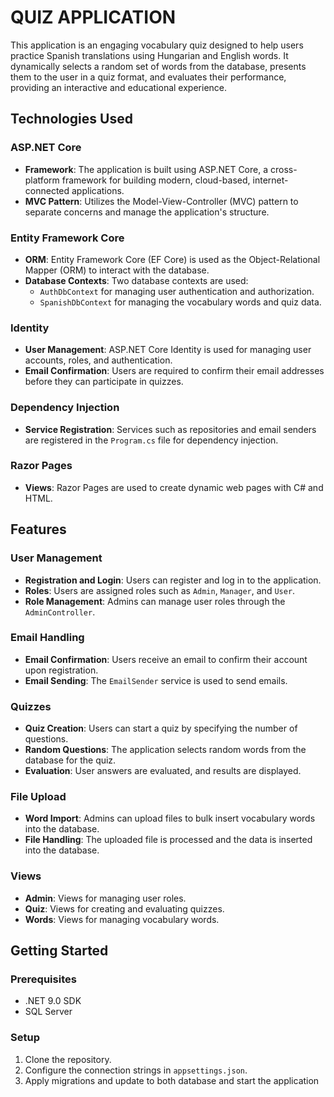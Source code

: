 # **QUIZ APPLICATION**

This application is an engaging vocabulary quiz designed to help users practice Spanish translations using Hungarian and English words. It dynamically selects a random set of words from the database, presents them to the user in a quiz format, and evaluates their performance, providing an interactive and educational experience.
## Technologies Used

### ASP\.NET Core
- **Framework**: The application is built using ASP\.NET Core, a cross-platform framework for building modern, cloud-based, internet-connected applications.
- **MVC Pattern**: Utilizes the Model-View-Controller \(MVC\) pattern to separate concerns and manage the application's structure.

### Entity Framework Core
- **ORM**: Entity Framework Core \(EF Core\) is used as the Object-Relational Mapper \(ORM\) to interact with the database.
- **Database Contexts**: Two database contexts are used:
  - `AuthDbContext` for managing user authentication and authorization.
  - `SpanishDbContext` for managing the vocabulary words and quiz data.

### Identity
- **User Management**: ASP\.NET Core Identity is used for managing user accounts, roles, and authentication.
- **Email Confirmation**: Users are required to confirm their email addresses before they can participate in quizzes.

### Dependency Injection
- **Service Registration**: Services such as repositories and email senders are registered in the `Program.cs` file for dependency injection.

### Razor Pages
- **Views**: Razor Pages are used to create dynamic web pages with C# and HTML.

## Features

### User Management
- **Registration and Login**: Users can register and log in to the application.
- **Roles**: Users are assigned roles such as `Admin`, `Manager`, and `User`.
- **Role Management**: Admins can manage user roles through the `AdminController`.

### Email Handling
- **Email Confirmation**: Users receive an email to confirm their account upon registration.
- **Email Sending**: The `EmailSender` service is used to send emails.

### Quizzes
- **Quiz Creation**: Users can start a quiz by specifying the number of questions.
- **Random Questions**: The application selects random words from the database for the quiz.
- **Evaluation**: User answers are evaluated, and results are displayed.

### File Upload
- **Word Import**: Admins can upload files to bulk insert vocabulary words into the database.
- **File Handling**: The uploaded file is processed and the data is inserted into the database.


### Views
- **Admin**: Views for managing user roles.
- **Quiz**: Views for creating and evaluating quizzes.
- **Words**: Views for managing vocabulary words.

## Getting Started

### Prerequisites
- .NET 9.0 SDK
- SQL Server

### Setup
1. Clone the repository.
2. Configure the connection strings in `appsettings.json`.
3. Apply migrations and update to both database and start the application
